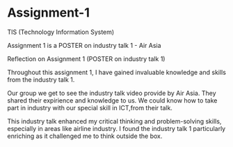 # Assignment-1
TIS (Technology Information System) 

Assignment 1 is a POSTER on industry talk 1 - Air Asia

Reflection on Assignment 1 (POSTER on industry talk 1)

Throughout this assignment 1, I have gained invaluable knowledge and skills from the industry talk 1.

Our group we get to see the industry talk video provide by Air Asia. They shared their expirience and knowledge to us. We could know how to take part in industry with our special skill in ICT,from their talk.

This industry talk enhanced my critical thinking and problem-solving skills, especially in areas like airline industry. I found the industry talk 1 particularly enriching as it challenged me to think outside the box.
